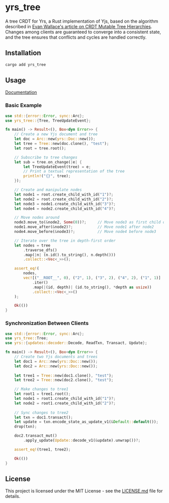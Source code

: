 # yrs_tree

A tree CRDT for Yrs, a Rust implementation of Yjs, based on the algorithm described in [Evan Wallace's article on CRDT Mutable Tree Hierarchies](https://madebyevan.com/algos/crdt-mutable-tree-hierarchy/). Changes among clients are guaranteed to converge into a consistent state, and the tree ensures that conflicts and cycles are handled correctly.

## Installation

```bash
cargo add yrs_tree
```

## Usage

[Documentation](https://docs.rs/yrs_tree/)

### Basic Example

```rust
use std::{error::Error, sync::Arc};
use yrs_tree::{Tree, TreeUpdateEvent};

fn main() -> Result<(), Box<dyn Error>> {
    // Create a new Yjs document and tree
    let doc = Arc::new(yrs::Doc::new());
    let tree = Tree::new(doc.clone(), "test");
    let root = tree.root();

    // Subscribe to tree changes
    let sub = tree.on_change(|e| {
        let TreeUpdateEvent(tree) = e;
        // Print a textual representation of the tree
        println!("{}", tree);
    });

    // Create and manipulate nodes
    let node1 = root.create_child_with_id("1")?;
    let node2 = root.create_child_with_id("2")?;
    let node3 = node1.create_child_with_id("3")?;
    let node4 = node2.create_child_with_id("4")?;

    // Move nodes around
    node3.move_to(&node2, Some(0))?;     // Move node3 as first child of node2
    node1.move_after(&node2)?;           // Move node1 after node2
    node4.move_before(&node3)?;          // Move node4 before node3

    // Iterate over the tree in depth-first order
    let nodes = tree
        .traverse_dfs()
        .map(|n| (n.id().to_string(), n.depth()))
        .collect::<Vec<_>>();

    assert_eq!(
        nodes,
        vec![("__ROOT__", 0), ("2", 1), ("3", 2), ("4", 2), ("1", 1)]
            .iter()
            .map(|(id, depth)| (id.to_string(), *depth as usize))
            .collect::<Vec<_>>()
    );

    Ok(())
}
```

### Synchronization Between Clients

```rust
use std::{error::Error, sync::Arc};
use yrs_tree::Tree;
use yrs::{updates::decoder::Decode, ReadTxn, Transact, Update};

fn main() -> Result<(), Box<dyn Error>> {
    // Create two Yjs documents and trees
    let doc1 = Arc::new(yrs::Doc::new());
    let doc2 = Arc::new(yrs::Doc::new());
    
    let tree1 = Tree::new(doc1.clone(), "test");
    let tree2 = Tree::new(doc2.clone(), "test");

    // Make changes to tree1
    let root1 = tree1.root();
    let node1 = root1.create_child_with_id("1")?;
    let node2 = root1.create_child_with_id("2")?;
    
    // Sync changes to tree2
    let txn = doc1.transact();
    let update = txn.encode_state_as_update_v1(&Default::default());
    drop(txn);

    doc2.transact_mut()
        .apply_update(Update::decode_v1(&update).unwrap())?;

    assert_eq!(tree1, tree2);

    Ok(())
}
```

## License

This project is licensed under the MIT License - see the [LICENSE.md](LICENSE.md) file for details.
